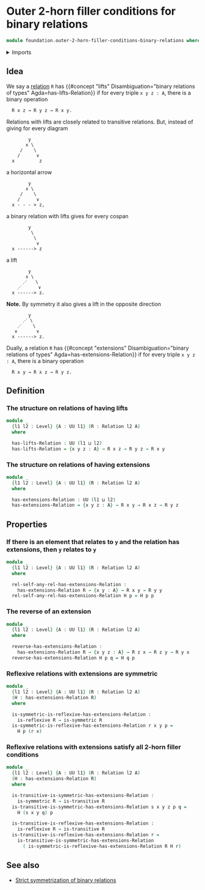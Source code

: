 # Outer 2-horn filler conditions for binary relations

```agda
module foundation.outer-2-horn-filler-conditions-binary-relations where
```

<details><summary>Imports</summary>

```agda
open import foundation.binary-relations
open import foundation.dependent-pair-types
open import foundation.iterated-dependent-product-types
open import foundation.universe-levels

open import foundation-core.propositions
```

</details>

## Idea

We say a [relation](foundation.binary-relations.md) `R` has
{{#concept "lifts" Disambiguation="binary relations of types" Agda=has-lifts-Relation}}
if for every triple `x y z : A`, there is a binary operation

```text
  R x z → R y z → R x y.
```

Relations with lifts are closely related to transitive relations. But, instead
of giving for every diagram

```text
        y
       ∧ \
     /    \
    /      ∨
  x         z
```

a horizontal arrow

```text
        y
       ∧ \
     /    \
    /      ∨
  x - - - > z,
```

a binary relation with lifts gives for every cospan

```text
        y
         \
          \
           ∨
  x ------> z
```

a lift

```text
        y
       ∧ \
      ⋰   \
    ⋰      ∨
  x ------> z.
```

**Note.** By symmetry it also gives a lift in the opposite direction

```text
        y
      ⋰ \
    ⋰    \
   ∨       ∨
  x ------> z.
```

Dually, a relation `R` has
{{#concept "extensions" Disambiguation="binary relations of types"  Agda=has-extensions-Relation}}
if for every triple `x y z : A`, there is a binary operation

```text
  R x y → R x z → R y z.
```

## Definition

### The structure on relations of having lifts

```agda
module _
  {l1 l2 : Level} {A : UU l1} (R : Relation l2 A)
  where

  has-lifts-Relation : UU (l1 ⊔ l2)
  has-lifts-Relation = {x y z : A} → R x z → R y z → R x y
```

### The structure on relations of having extensions

```agda
module _
  {l1 l2 : Level} {A : UU l1} (R : Relation l2 A)
  where

  has-extensions-Relation : UU (l1 ⊔ l2)
  has-extensions-Relation = {x y z : A} → R x y → R x z → R y z
```

## Properties

### If there is an element that relates to `y` and the relation has extensions, then `y` relates to `y`

```agda
module _
  {l1 l2 : Level} {A : UU l1} (R : Relation l2 A)
  where

  rel-self-any-rel-has-extensions-Relation :
    has-extensions-Relation R → {x y : A} → R x y → R y y
  rel-self-any-rel-has-extensions-Relation H p = H p p
```

### The reverse of an extension

```agda
module _
  {l1 l2 : Level} {A : UU l1} (R : Relation l2 A)
  where

  reverse-has-extensions-Relation :
    has-extensions-Relation R → {x y z : A} → R z x → R z y → R y x
  reverse-has-extensions-Relation H p q = H q p
```

### Reflexive relations with extensions are symmetric

```agda
module _
  {l1 l2 : Level} {A : UU l1} (R : Relation l2 A)
  (H : has-extensions-Relation R)
  where

  is-symmetric-is-reflexive-has-extensions-Relation :
    is-reflexive R → is-symmetric R
  is-symmetric-is-reflexive-has-extensions-Relation r x y p =
    H p (r x)
```

### Reflexive relations with extensions satisfy all 2-horn filler conditions

```agda
module _
  {l1 l2 : Level} {A : UU l1} (R : Relation l2 A)
  (H : has-extensions-Relation R)
  where

  is-transitive-is-symmetric-has-extensions-Relation :
    is-symmetric R → is-transitive R
  is-transitive-is-symmetric-has-extensions-Relation s x y z p q =
    H (s x y q) p

  is-transitive-is-reflexive-has-extensions-Relation :
    is-reflexive R → is-transitive R
  is-transitive-is-reflexive-has-extensions-Relation r =
    is-transitive-is-symmetric-has-extensions-Relation
      ( is-symmetric-is-reflexive-has-extensions-Relation R H r)
```

## See also

- [Strict symmetrization of binary relations](foundation.strict-symmetrization-binary-relations.md)
